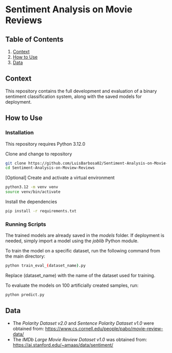 # Sentiment Analysis on Movie Reviews

## Table of Contents
1. [Context](https://github.com/LuisBarbosa02/Sentiment-Analysis-on-Movie-Reviews?tab=readme-ov-file#context)
2. [How to Use](https://github.com/LuisBarbosa02/Sentiment-Analysis-on-Movie-Reviews?tab=readme-ov-file#how-to-use)
3. [Data](https://github.com/LuisBarbosa02/Sentiment-Analysis-on-Movie-Reviews?tab=readme-ov-file#data)

## Context
This repository contains the full development and evaluation of a binary sentiment classification system, along with the saved models for deployment.

## How to Use
### Installation
This repository requires Python 3.12.0

Clone and change to repository
```bash
git clone https://github.com/LuisBarbosa02/Sentiment-Analysis-on-Movie-Reviews.git
cd Sentiment-Analysis-on-Moview-Reviews 
```

[Optional] Create and activate a virtual environment
```bash
python3.12 -m venv venv
source venv/bin/activate
```

Install the dependencies
```bash
pip install -r requirements.txt
```

### Running Scripts
The trained models are already saved in the *models* folder. If deployment is needed, simply import a model using the *joblib* Python module.

To train the model on a specific dataset, run the following command from the main directory:
```bash
python train_eval_(dataset_name).py
```
Replace (dataset_name) with the name of the dataset used for training.

To evaluate the models on 100 artificially created samples, run:
```bash
python predict.py
```

## Data
- The *Polarity Dataset v2.0* and *Sentence Polarity Dataset v1.0* were obtained from:
https://www.cs.cornell.edu/people/pabo/movie-review-data/
- The *IMDb Large Movie Review Dataset v1.0* was obtained from:
https://ai.stanford.edu/~amaas/data/sentiment/